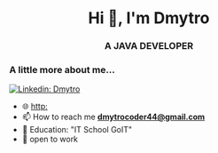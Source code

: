 <h1 align="center">Hi 👋, I'm Dmytro</h1>

<h3 align="center">A JAVA DEVELOPER</h1>

### A little more about me...
[![Linkedin: Dmytro](https://img.shields.io/badge/-Dmytro-blue?style=flat-square&logo=Linkedin&logoColor=white&link=https://www.linkedin.com/in/dmytro-chystiakov-994841287/)](https://www.linkedin.com/in/dmytro-chystiakov-994841287/)
- 🌐 [http:](https://chystiakov-d.netlify.app/) 
- 📫 How to reach me **dmytrocoder44@gmail.com**
- 📝 Education: "IT School GoIT"
- 🔭 open to work 


<!--
https://www.linkedin.com/in/dmytro-chystiakov-994841287/
**Dimkageo/Dimkageo** is a ✨ _special_ ✨ repository because its `README.md` (this file) appears on your GitHub profile.

Here are some ideas to get you started:

- 🔭 I’m currently working on ...
- 🌱 I’m currently learning ...
- 👯 I’m looking to collaborate on ...
- 🤔 I’m looking for help with ...
- 💬 Ask me about ...
- 📫 How to reach me: ...
- 😄 Pronouns: ...
- ⚡ Fun fact: ...
-->
